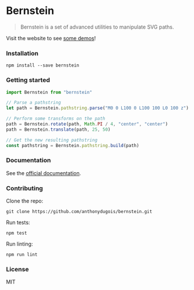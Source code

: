 # Bernstein

> Bernstein is a set of advanced utilities to manipulate SVG paths.

Visit the website to see [some demos](http://anthonydugois.com/bernstein/)!

### Installation

```
npm install --save bernstein
```

### Getting started

```javascript
import Bernstein from "bernstein"

// Parse a pathstring
let path = Bernstein.pathstring.parse("M0 0 L100 0 L100 100 L0 100 z")

// Perform some transforms on the path
path = Bernstein.rotate(path, Math.PI / 4, "center", "center")
path = Bernstein.translate(path, 25, 50)

// Get the new resulting pathstring
const pathstring = Bernstein.pathstring.build(path)
```

### Documentation

See the [official documentation](http://anthonydugois.com/bernstein/).

### Contributing

Clone the repo:

```
git clone https://github.com/anthonydugois/bernstein.git
```

Run tests:

```
npm test
```

Run linting:

```
npm run lint
```

### License

MIT
